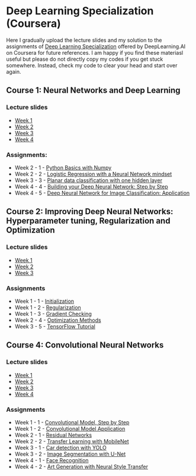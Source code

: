 # Deep Learning Specialization (Coursera)

Here I gradually upload the lecture slides and my solution to the assignments of [Deep Learning Specialization](https://www.coursera.org/specializations/deep-learning?page=1) offered by DeepLearning.AI on Coursera for future references. I am happy if you find these materiasl useful but please do not directly copy my codes if you get stuck somewhere. Instead, check my code to clear your head and start over again.

## Course 1: Neural Networks and Deep Learning

### Lecture slides

* [Week 1](/Neural-Networks-and-Deep-Learning/slides/C1_W1.pdf)
* [Week 2](/Neural-Networks-and-Deep-Learning/slides/C1_W2.pdf)
* [Week 3](/Neural-Networks-and-Deep-Learning/slides/C1_W3.pdf)
* [Week 4](/Neural-Networks-and-Deep-Learning/slides/C1_W4.pdf)

### Assignments:

* Week 2 - 1 - [Python Basics with Numpy](/Neural-Networks-and-Deep-Learning/notebooks/Python_Basics_with_Numpy.ipynb)
* Week 2 - 2 - [Logistic Regression with a Neural Network mindset](/Neural-Networks-and-Deep-Learning/notebooks/Logistic_Regression_with_a_Neural_Network_mindset.ipynb)
* Week 3 - 3 - [Planar data classification with one hidden layer](/Neural-Networks-and-Deep-Learning/notebooks/Planar_data_classification_with_one_hidden_layer.ipynb)
* Week 4 - 4 - [Building your Deep Neural Network: Step by Step](/Neural-Networks-and-Deep-Learning/notebooks/Building_your_Deep_Neural_Network_Step_by_Step.ipynb)
* Week 4 - 5 - [Deep Neural Network for Image Classification: Application](/Neural-Networks-and-Deep-Learning/notebooks/Deep_Neural_Network_Application.ipynb)

## Course 2: Improving Deep Neural Networks: Hyperparameter tuning, Regularization and Optimization

### Lecture slides

* [Week 1](/Improving-Deep-Neural-Networks/slides/C2_W1.pdf)
* [Week 2](/Improving-Deep-Neural-Networks/slides/C2_W2.pdf)
* [Week 3](/Improving-Deep-Neural-Networks/slides/C2_W3.pdf)

### Assignments

* Week 1 - 1 - [Initialization](/Improving-Deep-Neural-Networks/notebooks/Initialization.ipynb)
* Week 1 - 2 - [Regularization](/Improving-Deep-Neural-Networks/notebooks/Regularization.ipynb)
* Week 1 - 3 - [Gradient Checking](/Improving-Deep-Neural-Networks/notebooks/Gradient_Checking.ipynb)
* Week 2 - 4 - [Optimization Methods](/Improving-Deep-Neural-Networks/notebooks/Optimization_methods.ipynb)
* Week 3 - 5 - [TensorFlow Tutorial](/Improving-Deep-Neural-Networks/notebooks/Tensorflow_introduction.ipynb)

## Course 4: Convolutional Neural Networks

### Lecture slides

* [Week 1](/Convolutional-Neural-Networks/slides/C4_W1.pdf)
* [Week 2](/Convolutional-Neural-Networks/slides/C4_W2.pdf)
* [Week 3](/Convolutional-Neural-Networks/slides/C4_W3.pdf)
* [Week 4](/Convolutional-Neural-Networks/slides/C4_W4.pdf)

### Assignments

* Week 1 - 1 - [Convolutional Model, Step by Step](/Convolutional-Neural-Networks/notebooks/Convolution_model_Step_by_Step_v1.ipynb)
* Week 1 - 2 - [Convolutional Model Application](/Convolutional-Neural-Networks/notebooks/Convolution_model_Application.ipynb)
* Week 2 - 1 - [Residual Networks](/Convolutional-Neural-Networks/notebooks/Residual_Networks.ipynb)
* Week 2 - 2 - [Transfer Learning with MobileNet](/Convolutional-Neural-Networks/notebooks/Transfer_learning_with_MobileNet_v1.ipynb)
* Week 3 - 1 - [Car detection with YOLO](/Convolutional-Neural-Networks/notebooks/Autonomous_driving_application_Car_detection.ipynb)
* Week 3 - 2 - [Image Segmentation with U-Net](/Convolutional-Neural-Networks/notebooks/Image_segmentation_Unet_v2.ipynb)
* Week 4 - 1 - [Face Recognition](/Convolutional-Neural-Networks/notebooks/Face_Recognition.ipynb)
* Week 4 - 2 - [Art Generation with Neural Style Transfer](/Convolutional-Neural-Networks/notebooks/Art_Generation_with_Neural_Style_Transfer.ipynb)
